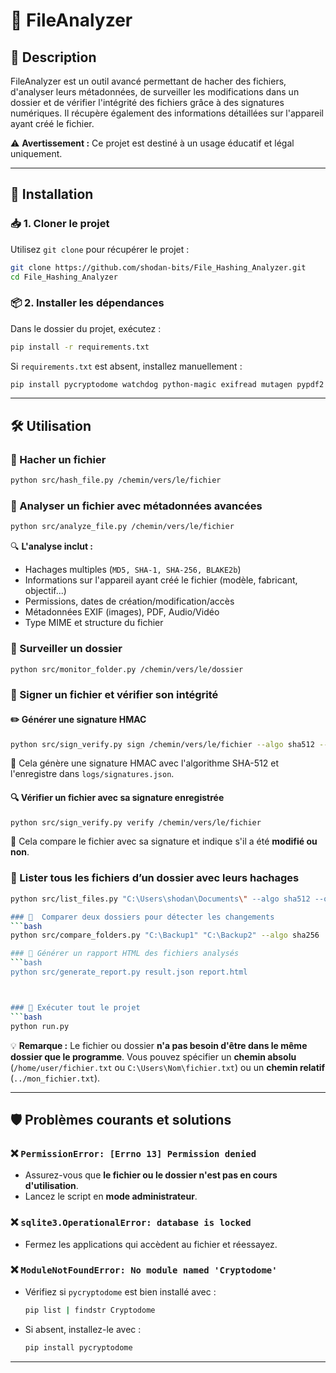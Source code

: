 # 📂 FileAnalyzer

## 📌 Description
FileAnalyzer est un outil avancé permettant de hacher des fichiers, d'analyser leurs métadonnées, de surveiller les modifications dans un dossier et de vérifier l'intégrité des fichiers grâce à des signatures numériques. Il récupère également des informations détaillées sur l'appareil ayant créé le fichier.

⚠️ **Avertissement :** Ce projet est destiné à un usage éducatif et légal uniquement.

---

## 🚀 Installation

### 📥 1. Cloner le projet
Utilisez `git clone` pour récupérer le projet :
```bash
git clone https://github.com/shodan-bits/File_Hashing_Analyzer.git
cd File_Hashing_Analyzer
```

### 📦 2. Installer les dépendances
Dans le dossier du projet, exécutez :
```bash
pip install -r requirements.txt
```
Si `requirements.txt` est absent, installez manuellement :
```bash
pip install pycryptodome watchdog python-magic exifread mutagen pypdf2 tqdm
```

---

## 🛠️ Utilisation

### 🔹 Hacher un fichier
```bash
python src/hash_file.py /chemin/vers/le/fichier
```

### 🔹 Analyser un fichier avec métadonnées avancées
```bash
python src/analyze_file.py /chemin/vers/le/fichier
```

🔍 **L'analyse inclut :**
- Hachages multiples (`MD5, SHA-1, SHA-256, BLAKE2b`)
- Informations sur l'appareil ayant créé le fichier (modèle, fabricant, objectif...)
- Permissions, dates de création/modification/accès
- Métadonnées EXIF (images), PDF, Audio/Vidéo
- Type MIME et structure du fichier

### 🔹 Surveiller un dossier
```bash
python src/monitor_folder.py /chemin/vers/le/dossier
```

### 🔹 Signer un fichier et vérifier son intégrité
#### ✏️ **Générer une signature HMAC**
```bash
python src/sign_verify.py sign /chemin/vers/le/fichier --algo sha512 --save
```
📌 Cela génère une signature HMAC avec l'algorithme SHA-512 et l'enregistre dans `logs/signatures.json`.

#### 🔍 **Vérifier un fichier avec sa signature enregistrée**
```bash
python src/sign_verify.py verify /chemin/vers/le/fichier
```
📌 Cela compare le fichier avec sa signature et indique s'il a été **modifié ou non**.

### 🔹 Lister tous les fichiers d’un dossier avec leurs hachages
```bash
python src/list_files.py "C:\Users\shodan\Documents\" --algo sha512 --output result.json

### 🔹  Comparer deux dossiers pour détecter les changements
```bash
python src/compare_folders.py "C:\Backup1" "C:\Backup2" --algo sha256

### 🔹 Générer un rapport HTML des fichiers analysés
```bash
python src/generate_report.py result.json report.html



### 🔹 Exécuter tout le projet
```bash
python run.py
```

💡 **Remarque :** Le fichier ou dossier **n'a pas besoin d'être dans le même dossier que le programme**. Vous pouvez spécifier un **chemin absolu** (`/home/user/fichier.txt` ou `C:\Users\Nom\fichier.txt`) ou un **chemin relatif** (`../mon_fichier.txt`).

---

## 🛡️ Problèmes courants et solutions

### ❌ `PermissionError: [Errno 13] Permission denied`
- Assurez-vous que **le fichier ou le dossier n'est pas en cours d'utilisation**.
- Lancez le script en **mode administrateur**.

### ❌ `sqlite3.OperationalError: database is locked`
- Fermez les applications qui accèdent au fichier et réessayez.

### ❌ `ModuleNotFoundError: No module named 'Cryptodome'`
- Vérifiez si `pycryptodome` est bien installé avec :
  ```bash
  pip list | findstr Cryptodome
  ```
- Si absent, installez-le avec :
  ```bash
  pip install pycryptodome
  ```

---

